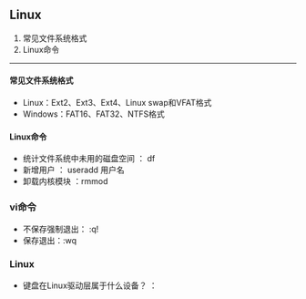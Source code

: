 ## Linux

1. 常见文件系统格式
2. Linux命令

***

#### 常见文件系统格式
* Linux：Ext2、Ext3、Ext4、Linux swap和VFAT格式
* Windows：FAT16、FAT32、NTFS格式

#### Linux命令
* 统计文件系统中未用的磁盘空间 ： df
* 新增用户 ： useradd 用户名
* 卸载内核模块 ：rmmod


### vi命令
* 不保存强制退出： :q!
* 保存退出：:wq

### Linux
* 键盘在Linux驱动层属于什么设备？ ： 
